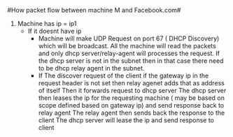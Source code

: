 #How packet flow between machine M and Facebook.com#
1. Machine has ip = ip1
   * If it doesnt have ip
      * Machine will make UDP Request on port 67 ( DHCP Discovery) which will be        broadcast. All the machine will read the packets and only dhcp 
        server/relay-agent will processes the request. If the dhcp server is not        in the subnet then in that case there need to be dhcp relay agent in the        subnet.
      * If The discover request of the client if the gateway ip in the request header is not set then relay agenet adds that as address of itself
Then it forwards request to dhcp server
The dhcp server then leases the ip for the requesting machine ( may be based on scope defined based on gateway ip) and send response back to relay agent
The relay agent then sends back the response to the client
The dhcp server will lease the ip and send response to client

